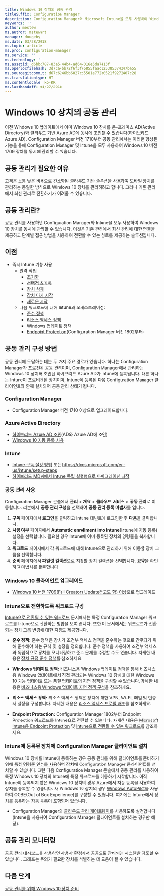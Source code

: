```yaml
---
title: Windows 10 장치의 공동 관리
titleSuffix: Configuration Manager
description: Configuration Manager와 Microsoft Intune을 모두 사용하여 Windows 10 장치를 동시에 관리하는 방법을 알아봅니다.
keywords: ''
author: mestew
ms.author: mstewart
manager: dougeby
ms.date: 03/28/2018
ms.topic: article
ms.prod: configuration-manager
ms.service: ''
ms.technology: ''
ms.assetid: d6bbc787-83a5-44b4-ad64-016e5da7413f
ms.openlocfilehash: 3d7ca4bb72f6f3f76855faac125385374347ba55
ms.sourcegitcommit: d67c6246bb6027cd5501e772b0521f9272407c28
ms.translationtype: HT
ms.contentlocale: ko-KR
ms.lasthandoff: 04/27/2018
---
```

# <a name="co-management-for-windows-10-devices"></a>Windows 10 장치의 공동 관리    
 이전 Windows 10 업데이트에서 이미 Windows 10 장치를 온-프레미스 AD(Active Directory)와 클라우드 기반 Azure AD에 동시에 조인할 수 있습니다(하이브리드 Azure AD). Configuration Manager 버전 1710부터 공동 관리에서는 이러한 향상된 기능을 통해 Configuration Manager 및 Intune을 모두 사용하여 Windows 10 버전 1709 장치를 동시에 관리할 수 있습니다. <!-- 1350871 -->
## <a name="why-co-management"></a>공동 관리가 필요한 이유
고객은 보통 낮은 비용으로 간소화된 클라우드 기반 솔루션을 사용하여 모바일 장치를 관리하는 동일한 방식으로 Windows 10 장치를 관리하려고 합니다. 그러나 기존 관리에서 최신 관리로 전환하기가 어려울 수 있습니다.  
## <a name="what-is-co-management"></a>공동 관리란?
공동 관리를 사용하면 Configuration Manager와 Intune을 모두 사용하여 Windows 10 장치를 동시에 관리할 수 있습니다. 이것은 기존 관리에서 최신 관리에 대한 연결을 제공하고 단계별 접근 방법을 사용하여 전환할 수 있는 경로를 제공하는 솔루션입니다.

## <a name="benefits"></a>이점 
- 즉시 Intune 기능 사용 
    - 원격 작업
        - [초기화](https://docs.microsoft.com/intune/devices-wipe#factory-reset)
        - [선택적 초기화](https://docs.microsoft.com/intune/apps-selective-wipe)
        - [장치 삭제](https://docs.microsoft.com/intune/devices-wipe#delete-devices-from-the-azure-active-directory-portal)
        - [장치 다시 시작](https://docs.microsoft.com/intune/device-restart)
        - [새로운 시작](https://docs.microsoft.com/intune/device-fresh-start)
    - 다음 워크로드에 대해 Intune과 오케스트레이션:
        - [준수 정책](https://docs.microsoft.com/intune/device-compliance-get-started)
        - [리소스 액세스 정책](https://docs.microsoft.com/intune/device-profiles)
        - [Windows 업데이트 정책](https://docs.microsoft.com/intune/windows-update-for-business-configure)
        - [Endpoint Protection](https://docs.microsoft.com/en-us/intune/endpoint-protection-windows-10)(Configuration Manager 버전 1802부터) <!-- 1357365 -->
    
## <a name="how-to-configure-co-management"></a>공동 관리 구성 방법
공동 관리에 도달하는 데는 두 가지 주요 경로가 있습니다. 하나는 Configuration Manager가 프로전된 공동 관리이며, Configuration Manager에서 관리하는 Windows 10 장치와 조인된 하이브리드 Azure AD가 Intune에 등록됩니다. 다른 하나는 Intune이 프로비전된 장치이며, Intune에 등록된 다음 Configuration Manager 클라이언트와 함께 설치되어 공동 관리 상태가 됩니다.

### <a name="configuration-manager"></a>**Configuration Manager**
 -  Configuration Manager 버전 1710 이상으로 업그레이드합니다.


### <a name="azure-active-directory"></a>**Azure Active Directory**
  - [하이브리드 Azure AD 조인](https://docs.microsoft.com/azure/active-directory/device-management-hybrid-azuread-joined-devices-setup)(AD와 Azure AD에 조인)
  - [Windows 10 자동 등록 사용](https://docs.microsoft.com/intune/windows-enroll)


### <a name="intune"></a>**Intune**
 - [Intune 구독 설정 방법](/sccm/mdm/deploy-use/configure-intune-subscription) 또는 https://docs.microsoft.com/en-us/intune/setup-steps
 - [하이브리드 MDM에서 Intune 독립 실행형으로 마이그레이션 시작](/sccm/mdm/deploy-use/migrate-hybridmdm-to-intunesa)


### <a name="enable-co-management"></a>공동 관리 사용 
 Configuration Manager 콘솔에서 **관리** > **개요** > **클라우드 서비스** > **공동 관리**로 이동합니다. 리본에서  **공동 관리 구성**을 선택하여 **공동 관리 등록 마법사**를 엽니다. 
   
1. **구독** 페이지에서 **로그인**을 클릭하고 Intune 테넌트에 로그인한 후 **다음**을 클릭합니다.    
2. **사용 여부** 페이지에서 **Automatic enrollment into Intune**(Intune에 자동 등록) 설정을 선택합니다. 필요한 경우 Intune에 이미 등록된 장치의 명령줄을 복사합니다. 
3. **워크로드** 페이지에서 각 워크로드에 대해 Intune으로 관리하기 위해 이동할 장치 그룹을 선택합니다.
4. **준비** 페이지에서 **파일럿 컬렉션**으로 지정할 장치 컬렉션을 선택합니다. **요약**을 확인하고 마법사를 완료합니다. 

### <a name="upgrade-windows-10-client"></a>Windows 10 클라이언트 업그레이드
- [Windows 10 버전 1709(Fall Creators Update라고도 함) 이상](/sccm/osd/deploy-use/manage-windows-as-a-service)으로 업그레이드

### <a name="configure-workloads-to-switch-to-intune"></a>Intune으로 전환하도록 워크로드 구성 
[Intune으로 전환될 수 있는 워크로드](/sccm/core/clients/manage/co-management-switch-workloads#Workloads-able-to-be-transitioned-to-Intune) 문서에서는 특정 Configuration Manager 워크로드를 Intune으로 전환하는 방법을 보여 줍니다. 또한 이 문서에서는 워크로드가 전환되는 장치 그룹 변경에 대한 지침도 제공합니다.

- **준수 정책:** 준수 정책은 장치가 조건부 액세스 정책을 준수하는 것으로 간주되기 위해 준수해야 하는 규칙 및 설정을 정의합니다. 준수 정책을 사용하여 조건부 액세스와 독립적으로 장치를 모니터링하고 준수 문제를 수정할 수도 있습니다. 자세한 내용은 [장치 규정 준수 정책](https://docs.microsoft.com/intune/device-compliance-get-started)를 참조하세요.  

- **Windows 업데이트 정책:** 비즈니스용 Windows 업데이트 정책을 통해 비즈니스용 Windows 업데이트에서 직접 관리되는 Windows 10 장치에 대한 Windows 10 기능 업데이트 또는 품질 업데이트의 지연 정책을 구성할 수 있습니다. 자세한 내용은 [비즈니스용 Windows 업데이트 지연 정책 구성](https://docs.microsoft.com/intune/windows-update-for-business-configure)을 참조하세요.  

- **리소스 액세스 정책:** 리소스 액세스 정책은 장치에 대한 VPN, Wi-Fi, 메일 및 인증서 설정을 구성합니다. 자세한 내용은 [리소스 액세스 프로필 배포](https://docs.microsoft.com/intune/device-profiles)를 참조하세요.

- **Endpoint Protection:** Configuration Manager 1802부터 Endpoint Protection 워크로드를 Intune으로 전환할 수 있습니다. 자세한 내용은 [Microsoft Intune용 Endpoint Protection](https://docs.microsoft.com/en-us/intune/endpoint-protection-windows-10)<!-- 1357365 --> 및 [Intune으로 전환될 수 있는 워크로드](/sccm/core/clients/manage/co-management-switch-workloads#Workloads-able-to-be-transitioned-to-Intune)를 참조하세요.


### <a name="install-configuration-manager-client-to-the-devices-enrolled-in-intune"></a>Intune에 등록된 장치에 Configuration Manager 클라이언트 설치
Windows 10 장치를 Intune에 등록하는 경우 공동 관리를 위해 클라이언트를 준비하기 위해 [특정 명령줄 인수를 사용](/sccm/core/clients/manage/co-management-prepare#command-line-to-install-configuration-manager-client)하여 장치에 Configuration Manager 클라이언트를 설치할 수 있습니다. 그런 다음 Configuration Manager 콘솔에서 공동 관리를 사용하여 특정 Windows 10 장치의 Intune에 특정 워크로드를 이동하기 시작합니다.
아직 Intune에 등록되지 않은 Windows 10 장치의 경우 Azure에서 자동 등록을 사용하여 장치를 등록할 수 있습니다. 새 Windows 10 장치의 경우 [Windows AutoPilot](https://docs.microsoft.com/intune/enrollment-autopilot)을 사용하여 OOBE(Out of Box Experience)를 구성할 수 있습니다. 여기에는 Intune에서 장치를 등록하는 자동 등록이 포함되어 있습니다.
 - Configuration Manager의 [클라우드 관리 게이트웨이](/sccm/core/clients/manage/manage-clients-internet#cloud-management-gateway)를 사용하도록 설정합니다(Intune을 사용하여 Configuration Manager 클라이언트를 설치하는 경우만 해당).

## <a name="monitor-co-management"></a>공동 관리 모니터링
[공동 관리 대시보드](/sccm/core/clients/manage/co-management-dashboard)를 사용하면 사용자 환경에서 공동으로 관리되는 시스템을 검토할 수 있습니다. 그래프는 주의가 필요한 장치를 식별하는 데 도움이 될 수 있습니다.


## <a name="next-steps"></a>다음 단계
[공동 관리를 위해 Windows 10 장치 준비](co-management-prepare.md)
